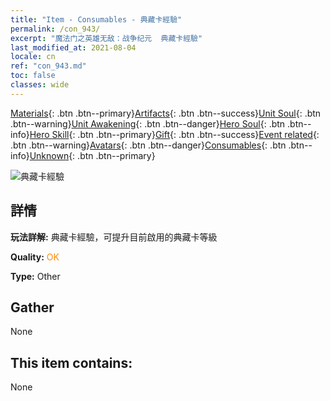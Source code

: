 ```yaml
---
title: "Item - Consumables - 典藏卡經驗"
permalink: /con_943/
excerpt: "魔法门之英雄无敌：战争纪元  典藏卡經驗"
last_modified_at: 2021-08-04
locale: cn
ref: "con_943.md"
toc: false
classes: wide
---
```

 [Materials](/ItemsCN/){: .btn .btn--primary}[Artifacts](/ItemsCN/Artifacts/){: .btn .btn--success}[Unit Soul](/ItemsCN/UnitSoul/){: .btn .btn--warning}[Unit Awakening](/ItemsCN/UnitAwakening/){: .btn .btn--danger}[Hero Soul](/ItemsCN/HeroSoul/){: .btn .btn--info}[Hero Skill](/ItemsCN/HeroSkill/){: .btn .btn--primary}[Gift](/ItemsCN/Gift/){: .btn .btn--success}[Event related](/ItemsCN/Events/){: .btn .btn--warning}[Avatars](/ItemsCN/Avatars/){: .btn .btn--danger}[Consumables](/ItemsCN/Consumables/){: .btn .btn--info}[Unknown](/ItemsCN/Unknown/){: .btn .btn--primary}

 ![典藏卡經驗](/images/t/i_40035.png)

## 詳情
 **玩法詳解:** 典藏卡經驗，可提升目前啟用的典藏卡等級

 **Quality:** <span style="color: #FF8C00">OK</span>

 **Type:** Other

## Gather

  None

## This item contains:

  None


